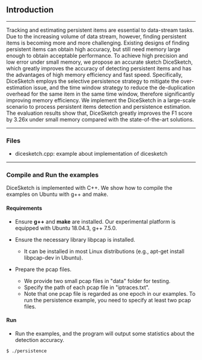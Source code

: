 ## Introduction
---
Tracking and estimating persistent items are essential to data-stream tasks. Due to the increasing volume of data stream, however, finding persistent items is becoming more and more challenging. Existing designs of finding persistent items can obtain high accuracy, but still need memory large enough to obtain acceptable performance. To achieve high precision and low error under small memory, we propose an accurate sketch DiceSketch, which greatly improves the accuracy of detecting persistent items and has the advantages of high memory efficiency and fast speed. Specifically, DiceSketch employs the selective persistence strategy to mitigate the over-estimation issue, and the time window strategy to reduce the de-duplication overhead for the same item in the same time window, therefore significantly improving memory efficiency. We implement the DiceSketch in a large-scale scenario to process persistent items detection and persistence estimation. The evaluation results show that, DiceSketch greatly improves the F1 score by 3.26x under small memory compared with the state-of-the-art solutions.

---
### Files
- dicesketch.cpp: example about implementation of dicesketch
---


### Compile and Run the examples
DiceSketch is implemented with C++. We show how to compile the examples on
Ubuntu with g++ and make.

#### Requirements
- Ensure __g++__ and __make__ are installed.  Our experimental platform is
  equipped with Ubuntu 18.04.3, g++ 7.5.0.

- Ensure the necessary library libpcap is installed.
    - It can be installed in most Linux distributions (e.g., apt-get install
      libpcap-dev in Ubuntu).

- Prepare the pcap files.
    - We provide two small pcap files in "data" folder for testing.  
    - Specify the path of each pcap file in "iptraces.txt". 
    - Note that one pcap file is regarded as one epoch in our examples. To run
      the persistence example, you need to specify at least two pcap files.
      

#### Run
- Run the examples, and the program will output some statistics about the detection accuracy. 

```
$ ./persistence
```




